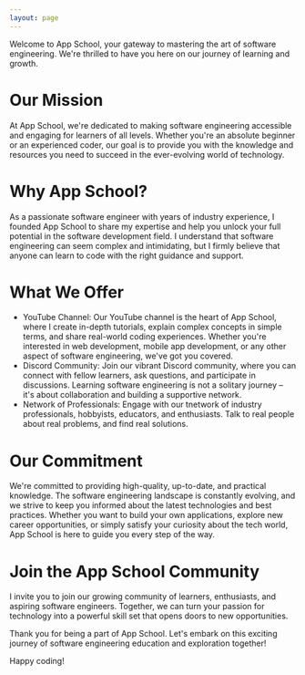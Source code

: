 ```yaml
---
layout: page
---
```


Welcome to App School, your gateway to mastering the art of software engineering. We're thrilled to have you here on our journey of learning and growth.

# Our Mission
At App School, we're dedicated to making software engineering accessible and engaging for learners of all levels. Whether you're an absolute beginner or an experienced coder, our goal is to provide you with the knowledge and resources you need to succeed in the ever-evolving world of technology.

# Why App School?
As a passionate software engineer with years of industry experience, I founded App School to share my expertise and help you unlock your full potential in the software development field. I understand that software engineering can seem complex and intimidating, but I firmly believe that anyone can learn to code with the right guidance and support.

# What We Offer
- YouTube Channel: Our YouTube channel is the heart of App School, where I create in-depth tutorials, explain complex concepts in simple terms, and share real-world coding experiences. Whether you're interested in web development, mobile app development, or any other aspect of software engineering, we've got you covered.
- Discord Community: Join our vibrant Discord community, where you can connect with fellow learners, ask questions, and participate in discussions. Learning software engineering is not a solitary journey – it's about collaboration and building a supportive network.
- Network of Professionals: Engage with our tnetwork of industry professionals, hobbyists, educators, and enthusiasts. Talk to real people about real problems, and find real solutions.

# Our Commitment
We're committed to providing high-quality, up-to-date, and practical knowledge. The software engineering landscape is constantly evolving, and we strive to keep you informed about the latest technologies and best practices. Whether you want to build your own applications, explore new career opportunities, or simply satisfy your curiosity about the tech world, App School is here to guide you every step of the way.

# Join the App School Community
I invite you to join our growing community of learners, enthusiasts, and aspiring software engineers. Together, we can turn your passion for technology into a powerful skill set that opens doors to new opportunities.

Thank you for being a part of App School. Let's embark on this exciting journey of software engineering education and exploration together!

Happy coding!